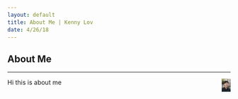 ```yaml
---
layout: default
title: About Me | Kenny Lov
date: 4/26/18
---
```


## About Me
---

<img style="float: right;width:20px;height:30px;" src="linkedin pic.jpg">

Hi this is about me 
